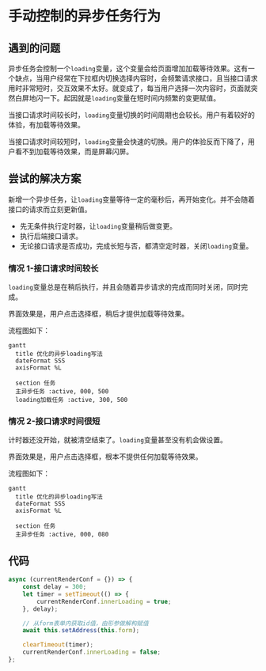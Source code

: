 # 手动控制的异步任务行为

## 遇到的问题

异步任务会控制一个`loading`变量，这个变量会给页面增加加载等待效果。这有一个缺点，当用户经常在下拉框内切换选择内容时，会频繁请求接口，且当接口请求用时非常短时，交互效果不太好。就变成了，每当用户选择一次内容时，页面就突然白屏地闪一下。起因就是`loading`变量在短时间内频繁的变更赋值。

当接口请求时间较长时，`loading`变量切换的时间周期也会较长。用户有着较好的体验，有加载等待效果。

当接口请求时间较短时，`loading`变量会快速的切换。用户的体验反而下降了，用户看不到加载等待效果，而是屏幕闪屏。

## 尝试的解决方案

新增一个异步任务，让`loading`变量等待一定的毫秒后，再开始变化。并不会随着接口的请求而立刻更新值。

- 先无条件执行定时器，让`loading`变量稍后做变更。
- 执行后端接口请求。
- 无论接口请求是否成功，完成长短与否，都清空定时器，关闭`loading`变量。

### 情况 1-接口请求时间较长

`loading`变量总是在稍后执行，并且会随着异步请求的完成而同时关闭，同时完成。

界面效果是，用户点击选择框，稍后才提供加载等待效果。

流程图如下：

```mermaid
gantt
  title 优化的异步loading写法
  dateFormat SSS
  axisFormat %L

  section 任务
  主异步任务 :active, 000, 500
  loading加载任务 :active, 300, 500
```

### 情况 2-接口请求时间很短

计时器还没开始，就被清空结束了。`loading`变量甚至没有机会做设置。

界面效果是，用户点击选择框，根本不提供任何加载等待效果。

流程图如下：

```mermaid
gantt
  title 优化的异步loading写法
  dateFormat SSS
  axisFormat %L

  section 任务
  主异步任务 :active, 000, 080
```

## 代码

```js
async (currentRenderConf = {}) => {
	const delay = 300;
	let timer = setTimeout(() => {
		currentRenderConf.innerLoading = true;
	}, delay);

	// 从form表单内获取id值，由形参做解构赋值
	await this.setAddress(this.form);

	clearTimeout(timer);
	currentRenderConf.innerLoading = false;
};
```
